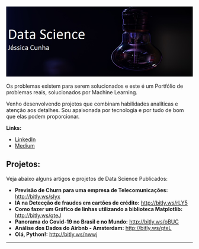 

<p align="left">
  <img src="imagem.jpg" >
</p>



Os problemas existem para serem solucionados e 
este é um Portfólio de problemas reais, solucionados por Machine Learning.

Venho desenvolvendo projetos que combinam habilidades analíticas e atenção aos detalhes. 
Sou apaixonada por tecnologia e por tudo de bom que elas podem proporcionar.



**Links:**
* [LinkedIn](https://www.linkedin.com/in/j%C3%A9ssica-cunha/)
* [Medium](https://medium.com/@jessicacunha.jsc)


## Projetos:
Veja abaixo alguns artigos e projetos de Data Science Publicados:

* **Previsão de Churn para uma empresa de Telecomunicações:** http://bitly.ws/sIyx
* **IA na Detecção de fraudes em cartões de crédito:** http://bitly.ws/rLY5
* **Como fazer um Gráfico de linhas utilizando a biblioteca Matplotlib:** http://bitly.ws/qteJ
* **Panorama do Covid-19 no Brasil e no Mundo:** http://bitly.ws/oBUC
* **Análise dos Dados do Airbnb - Amsterdam:** http://bitly.ws/qteL
* **Olá, Python!:** http://bitly.ws/nwwj





---



